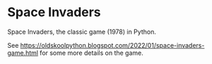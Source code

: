 # Space Invaders

Space Invaders, the classic game (1978) in Python.

See https://oldskoolpython.blogspot.com/2022/01/space-invaders-game.html for some more details on the game.

